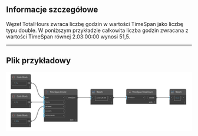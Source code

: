 ## Informacje szczegółowe
Węzeł TotalHours zwraca liczbę godzin w wartości TimeSpan jako liczbę typu double. W poniższym przykładzie całkowita liczba godzin zwracana z wartości TimeSpan równej 2.03:00:00 wynosi 51,5.
___
## Plik przykładowy

![TotalHours](./DSCore.TimeSpan.TotalHours_img.jpg)


